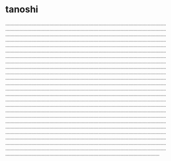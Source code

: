 # tanoshi
.......................................................................................................................................................................................................................................................................................................................................................................................................................................................................................................................................................................................................................................................................................................................................................................................................................................................................................................................................................................................................................................................................................................................................................................................................................................................................................................................................................................................................................................................................................................................................................................................................................................................................................................................................................................................................................................................................................................................................................................................................................................................................................................................................................................................................................................................................................................................................................................................................................................................................................................................................................................................................................................................................................................................................................................................................................................................................................................................................................................................................................................................................................................................................................................................................................